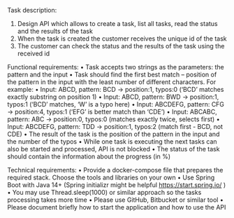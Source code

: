 Task description:
1. Design API which allows to create a task, list all tasks, read the status and the results of the task
2. When the task is created the customer receives the unique id of the task
3. The customer can check the status and the results of the task using the received id

Functional requirements:
• Task accepts two strings as the parameters: the pattern and the input
• Task should find the first best match – position of the pattern in the input with the least number of
different characters. For example:
• Input: ABCD, pattern: BCD -> position:1, typos:0 (‘BCD’ matches exactly substring on position 1)
• Input: ABCD, pattern: BWD -> position:1, typos:1 (‘BCD’ matches, ‘W’ is a typo here)
• Input: ABCDEFG, pattern: CFG -> position:4, typos:1 (‘EFG’ is better match than ‘CDE’)
• Input: ABCABC, pattern: ABC -> position:0, typos:0 (matches exactly twice, selects first)
• Input: ABCDEFG, pattern: TDD -> position:1, typos:2 (match first - BCD, not CDE)
• The result of the task is the position of the pattern in the input and the number of the typos
• While one task is executing the next tasks can also be started and processed, API is not blocked
• The status of the task should contain the information about the progress (in %)

Technical requirements:
• Provide a docker-compose file that prepares the required stack. Choose the tools and libraries on
your own
• Use Spring Boot with Java 14+ (Spring initializr might be helpful https://start.spring.io/ )
• You may use Thread.sleep(1000) or similar approach so the tasks processing takes more time
• Please use GitHub, Bitbucket or similar tool
• Please document briefly how to start the application and how to use the API
